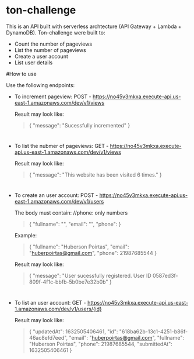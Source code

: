 # ton-challenge

This is an API built with serverless archtecture (API Gateway + Lambda + DynamoDB).
Ton-challenge were built to:
 - Count the number of pageviews
 - List the number of pageviews
 - Create a user account
 - List user details

 #How to use

 Use the following endpoints:
 - To increment pageview:
    POST - https://no45v3mkxa.execute-api.us-east-1.amazonaws.com/dev/v1/views

    Result may look like:
    > {
    >   "message": "Sucessfully incremented"
    > }
#

 - To list the nubmer of pageviews:
    GET - https://no45v3mkxa.execute-api.us-east-1.amazonaws.com/dev/v1/views

    Result may look like:
    > {
    >   "message": "This website has been visited 6 times."
    > }
#

 - To create an user account:
    POST - https://no45v3mkxa.execute-api.us-east-1.amazonaws.com/dev/v1/users

    The body must contain:
    //phone: only numbers
    > {
    >   "fullname": "",
    >   "email": "",
    >   "phone": 
    > }

    Example:
    > {
    >   "fullname": "Huberson Poirtas",
    >   "email": "huberpoirtas@gmail.com",
    >   "phone": 21987685544
    > }

    Result may look like:
    > {
    >   "message": "User sucessfully registered. User ID 0587ed3f-809f-4f1c-bbfb-5b0be7e32b0b"
    > }
#

 - To list an user account:
    GET - https://no45v3mkxa.execute-api.us-east-1.amazonaws.com/dev/v1/users/{id}

    Result may look like:
    > {
    >   "updatedAt": 1632505406461,
    >   "id": "618ba62b-13c1-4251-b86f-46ac8efd7eed",
    >   "email": "huberpoirtas@gmail.com",
    >   "fullname": "Huberson Poirtas",
    >   "phone": 21987685544,
    >   "submittedAt": 1632505406461
    > }